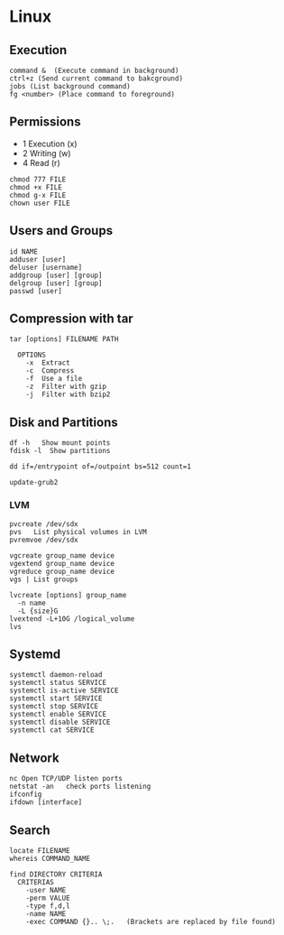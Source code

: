 # Linux

## Execution
```
command &  (Execute command in background)
ctrl+z (Send current command to bakcground)
jobs (List background command)
fg <number> (Place command to foreground)
```

## Permissions
- 1 Execution (x)
- 2 Writing (w)
- 4 Read (r)

```
chmod 777 FILE
chmod +x FILE
chmod g-x FILE
chown user FILE
```

## Users and Groups
```
id NAME
adduser [user]
deluser [username]
addgroup [user] [group]
delgroup [user] [group]
passwd [user]
```

## Compression with tar
```
tar [options] FILENAME PATH

  OPTIONS
    -x  Extract
    -c  Compress
    -f  Use a file
    -z  Filter with gzip
    -j  Filter with bzip2
```

## Disk and Partitions
```
df -h   Show mount points
fdisk -l  Show partitions

dd if=/entrypoint of=/outpoint bs=512 count=1

update-grub2
```

### LVM
```
pvcreate /dev/sdx
pvs   List physical volumes in LVM
pvremvoe /dev/sdx

vgcreate group_name device
vgextend group_name device
vgreduce group_name device
vgs | List groups

lvcreate [options] group_name
  -n name
  -L {size}G
lvextend -L+10G /logical_volume
lvs
```

## Systemd
```
systemctl daemon-reload
systemctl status SERVICE
systemctl is-active SERVICE
systemctl start SERVICE
systemctl stop SERVICE
systemctl enable SERVICE
systemctl disable SERVICE
systemctl cat SERVICE

```

## Network
```
nc Open TCP/UDP listen ports
netstat -an   check ports listening
ifconfig
ifdown [interface]
```

## Search
```
locate FILENAME
whereis COMMAND_NAME

find DIRECTORY CRITERIA
  CRITERIAS
    -user NAME
    -perm VALUE
    -type f,d,l
    -name NAME
    -exec COMMAND {}.. \;.   (Brackets are replaced by file found)
```
